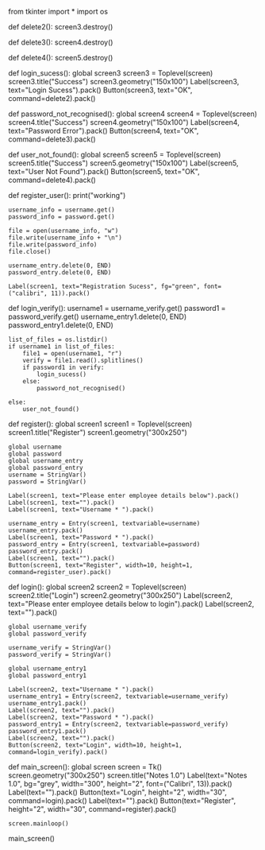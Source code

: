from tkinter import *
import os


def delete2():
    screen3.destroy()


def delete3():
    screen4.destroy()


def delete4():
    screen5.destroy()


def login_sucess():
    global screen3
    screen3 = Toplevel(screen)
    screen3.title("Success")
    screen3.geometry("150x100")
    Label(screen3, text="Login Sucess").pack()
    Button(screen3, text="OK", command=delete2).pack()


def password_not_recognised():
    global screen4
    screen4 = Toplevel(screen)
    screen4.title("Success")
    screen4.geometry("150x100")
    Label(screen4, text="Password Error").pack()
    Button(screen4, text="OK", command=delete3).pack()


def user_not_found():
    global screen5
    screen5 = Toplevel(screen)
    screen5.title("Success")
    screen5.geometry("150x100")
    Label(screen5, text="User Not Found").pack()
    Button(screen5, text="OK", command=delete4).pack()


def register_user():
    print("working")

    username_info = username.get()
    password_info = password.get()

    file = open(username_info, "w")
    file.write(username_info + "\n")
    file.write(password_info)
    file.close()

    username_entry.delete(0, END)
    password_entry.delete(0, END)

    Label(screen1, text="Registration Sucess", fg="green", font=("calibri", 11)).pack()


def login_verify():
    username1 = username_verify.get()
    password1 = password_verify.get()
    username_entry1.delete(0, END)
    password_entry1.delete(0, END)

    list_of_files = os.listdir()
    if username1 in list_of_files:
        file1 = open(username1, "r")
        verify = file1.read().splitlines()
        if password1 in verify:
            login_sucess()
        else:
            password_not_recognised()

    else:
        user_not_found()


def register():
    global screen1
    screen1 = Toplevel(screen)
    screen1.title("Register")
    screen1.geometry("300x250")

    global username
    global password
    global username_entry
    global password_entry
    username = StringVar()
    password = StringVar()

    Label(screen1, text="Please enter employee details below").pack()
    Label(screen1, text="").pack()
    Label(screen1, text="Username * ").pack()

    username_entry = Entry(screen1, textvariable=username)
    username_entry.pack()
    Label(screen1, text="Password * ").pack()
    password_entry = Entry(screen1, textvariable=password)
    password_entry.pack()
    Label(screen1, text="").pack()
    Button(screen1, text="Register", width=10, height=1, command=register_user).pack()


def login():
    global screen2
    screen2 = Toplevel(screen)
    screen2.title("Login")
    screen2.geometry("300x250")
    Label(screen2, text="Please enter employee details below to login").pack()
    Label(screen2, text="").pack()

    global username_verify
    global password_verify

    username_verify = StringVar()
    password_verify = StringVar()

    global username_entry1
    global password_entry1

    Label(screen2, text="Username * ").pack()
    username_entry1 = Entry(screen2, textvariable=username_verify)
    username_entry1.pack()
    Label(screen2, text="").pack()
    Label(screen2, text="Password * ").pack()
    password_entry1 = Entry(screen2, textvariable=password_verify)
    password_entry1.pack()
    Label(screen2, text="").pack()
    Button(screen2, text="Login", width=10, height=1, command=login_verify).pack()


def main_screen():
    global screen
    screen = Tk()
    screen.geometry("300x250")
    screen.title("Notes 1.0")
    Label(text="Notes 1.0", bg="grey", width="300", height="2", font=("Calibri", 13)).pack()
    Label(text="").pack()
    Button(text="Login", height="2", width="30", command=login).pack()
    Label(text="").pack()
    Button(text="Register", height="2", width="30", command=register).pack()

    screen.mainloop()


main_screen()
